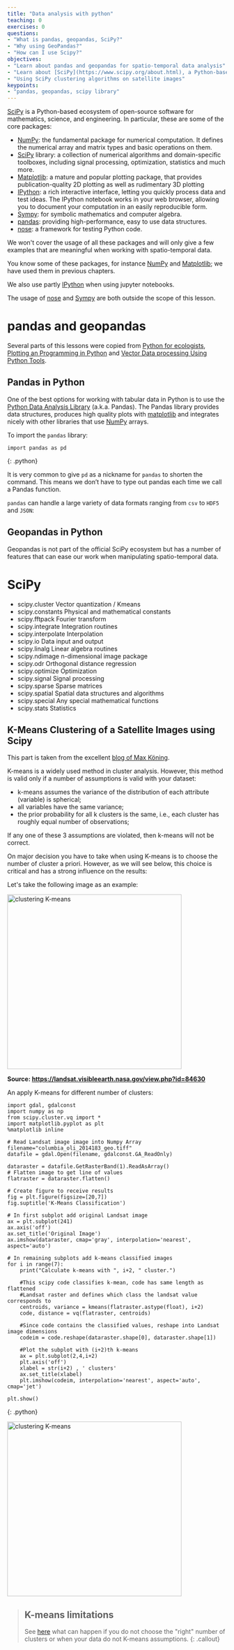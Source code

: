 ```yaml
---
title: "Data analysis with python"
teaching: 0
exercises: 0
questions:
- "What is pandas, geopandas, SciPy?"
- "Why using GeoPandas?"
- "How can I use Scipy?"
objectives:
- "Learn about pandas and geopandas for spatio-temporal data analysis"
- "Learn about [SciPy](https://www.scipy.org/about.html), a Python-based ecosystem of open-source software for mathematics, science, and engineering."
- "Using SciPy clustering algorithms on satellite images"
keypoints:
- "pandas, geopandas, scipy library"
---
```


[SciPy](https://www.scipy.org/about.html) is a Python-based ecosystem of open-source software for mathematics, science, and engineering. 
In particular, these are some of the core packages:

- [NumPy](http://www.numpy.org/): the fundamental package for numerical computation. It defines the numerical array and matrix types and basic operations on them.
- [SciPy](https://www.scipy.org/scipylib/index.html) library:  a collection of numerical algorithms and domain-specific toolboxes, including signal processing, optimization, statistics and much more.
- [Matplotlib](http://matplotlib.org/): a mature and popular plotting package, that provides publication-quality 2D plotting as well as rudimentary 3D plotting
- [IPython](http://ipython.org/): a rich interactive interface, letting you quickly process data and test ideas. The IPython notebook works in your web browser, allowing you to document your computation in an easily reproducible form.
- [Sympy](http://www.sympy.org/): for symbolic mathematics and computer algebra.
- [pandas](http://pandas.pydata.org/): providing high-performance, easy to use data structures.
- [nose](https://nose.readthedocs.org/en/latest/): a framework for testing Python code.

We won't cover the usage of all these packages and will only give a few examples that are meaningful when working with spatio-temporal data.


You know some of these packages, for instance [NumPy](http://www.numpy.org/) and [Matplotlib](http://matplotlib.org/); we have used them in previous chapters.

We also use partly [IPython](http://ipython.org/) when using jupyter notebooks.

The usage of [nose](https://nose.readthedocs.org/en/latest/) and [Sympy](http://www.sympy.org/) are both outside the scope of this lesson.



# pandas and geopandas

Several parts of this lessons were copied from [Python for ecologists](http://www.datacarpentry.org/python-ecology-lesson/), [Plotting an Programming in Python](https://swcarpentry.github.io/python-novice-gapminder) and
[Vector Data processing Using Python Tools](https://geohackweek.github.io/vector/).

## Pandas in Python

One of the best options for working with tabular data in Python is to use the [Python Data Analysis Library](http://pandas.pydata.org/) (a.k.a. Pandas). 
The Pandas library provides data structures, produces high quality plots with [matplotlib](http://matplotlib.org/) and integrates nicely with other 
libraries that use [NumPy](http://www.numpy.org/) arrays.

To import the `pandas` library:

~~~
import pandas as pd
~~~
{: .python}

It is very common to give `pd` as a nickname for `pandas` to shorten the command. This means we don’t have to type out pandas each time we call a Pandas function.

`pandas` can handle a large variety of data formats ranging from `csv` to `HDF5` and `JSON`:


## Geopandas in Python

Geopandas is not part of the official SciPy ecosystem but has a number of features that can ease our work when manipulating spatio-temporal data.

# SciPy

- scipy.cluster Vector quantization / Kmeans
- scipy.constants Physical and mathematical constants
- scipy.fftpack Fourier transform
- scipy.integrate Integration routines
- scipy.interpolate Interpolation
- scipy.io Data input and output
- scipy.linalg Linear algebra routines
- scipy.ndimage n-dimensional image package
- scipy.odr Orthogonal distance regression
- scipy.optimize Optimization
- scipy.signal Signal processing
- scipy.sparse Sparse matrices
- scipy.spatial Spatial data structures and algorithms
- scipy.special Any special mathematical functions
- scipy.stats Statistics

## K-Means Clustering of a Satellite Images using Scipy

This part is taken from the excellent [blog of Max Köning](http://geoinformaticstutorial.blogspot.no/2016/02/k-means-clustering-of-satellite-images.html).

K-means is a widely used method in cluster analysis. However, this method is valid only if a number of assumptions is valid with your dataset:

- k-means assumes the variance of the distribution of each attribute (variable) is spherical;
- all variables have the same variance;
- the prior probability for all k clusters is the same, i.e., each cluster has roughly equal number of observations;

If any one of these 3 assumptions are violated, then k-means will not be correct.

On major decision you have to take when using K-means is to choose the number of cluster a priori. However, as we will see below, this choice is critical
and has a strong influence on the results:

Let's take the following image as an example:

<img src="https://eoimages.gsfc.nasa.gov/images/imagerecords/84000/84630/columbia_oli_2014183_geo.tif" width="400" alt="clustering K-means" align="middle">


**Source: https://landsat.visibleearth.nasa.gov/view.php?id=84630**

An apply K-means for different number of clusters:

~~~
import gdal, gdalconst
import numpy as np
from scipy.cluster.vq import *
import matplotlib.pyplot as plt
%matplotlib inline

# Read Landsat image image into Numpy Array
filename="columbia_oli_2014183_geo.tiff"
datafile = gdal.Open(filename, gdalconst.GA_ReadOnly)

dataraster = datafile.GetRasterBand(1).ReadAsArray()
# Flatten image to get line of values
flatraster = dataraster.flatten()

# Create figure to receive results
fig = plt.figure(figsize=[20,7])
fig.suptitle('K-Means Classification')

# In first subplot add original Landsat image
ax = plt.subplot(241)
ax.axis('off')
ax.set_title('Original Image')
ax.imshow(dataraster, cmap='gray', interpolation='nearest', aspect='auto')

# In remaining subplots add k-means classified images
for i in range(7):
    print("Calculate k-means with ", i+2, " cluster.")
    
    #This scipy code classifies k-mean, code has same length as flattened
    #Landsat raster and defines which class the landsat value corresponds to
    centroids, variance = kmeans(flatraster.astype(float), i+2)
    code, distance = vq(flatraster, centroids)
    
    #Since code contains the classified values, reshape into Landsat image dimensions
    codeim = code.reshape(dataraster.shape[0], dataraster.shape[1])
    
    #Plot the subplot with (i+2)th k-means
    ax = plt.subplot(2,4,i+2)
    plt.axis('off')
    xlabel = str(i+2) , ' clusters'
    ax.set_title(xlabel)
    plt.imshow(codeim, interpolation='nearest', aspect='auto', cmap='jet')
    
plt.show()
~~~
{: .python}



<img src="{{ page.root }}/fig/columbia_oli_2014183_clusters.png" width="400" alt="clustering K-means" align="middle">

> ## K-means limitations
> See [here](http://scikit-learn.org/stable/auto_examples/cluster/plot_kmeans_assumptions.html#example-cluster-plot-kmeans-assumptions-py) 
> what can happen if you do not choose the "right" number of clusters or when your data do not K-means assumptions. 
{: .callout}